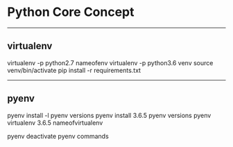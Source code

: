 # Python Core Concept

------------------
virtualenv
------------------
virtualenv -p python2.7 nameofenv
virtualenv -p python3.6 venv
source venv/bin/activate
pip install -r requirements.txt


------------------
pyenv
------------------

pyenv install -l
pyenv versions
pyenv install 3.6.5
pyenv versions
pyenv virtualenv 3.6.5 nameofvirtualenv

pyenv deactivate
pyenv commands
